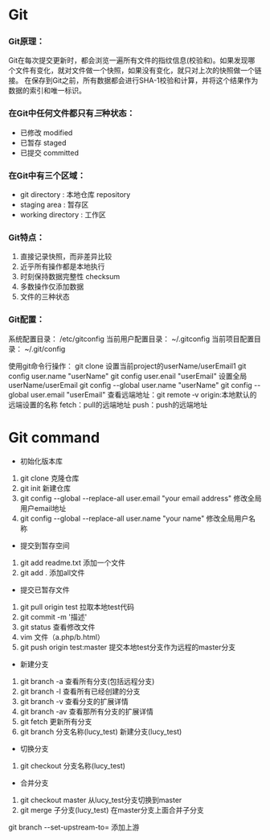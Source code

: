 # Git

### Git原理：
Git在每次提交更新时，都会浏览一遍所有文件的指纹信息(校验和)。如果发现哪个文件有变化，就对文件做一个快照，如果没有变化，就只对上次的快照做一个链接。
在保存到Git之前，所有数据都会进行SHA-1校验和计算，并将这个结果作为数据的索引和唯一标识。


### 在Git中任何文件都只有*三*种状态： 

+ 已修改 modified 
+ 已暂存 staged
+ 已提交 committed  

### 在Git中有三个区域：

- git directory : 本地仓库 repository
- staging area  : 暂存区
- working directory : 工作区

### Git特点：

1. 直接记录快照，而非差异比较  
2. 近乎所有操作都是本地执行  
3. 时刻保持数据完整性  checksum
4. 多数操作仅添加数据  
5. 文件的三种状态  

### Git配置：

系统配置目录： /etc/gitconfig
当前用户配置目录： ~/.gitconfig
当前项目配置目录： ~/.git/config


使用git命令行操作：
git clone <url>
设置当前project的userName/userEmail1
git config user.name "userName"
git config user.enail "userEmail"
设置全局userName/userEmail
git config --global user.name "userName"
git config --global user.email "userEmail"
查看远端地址：git remote ‐v
origin:本地默认的远端设置的名称
fetch：pull的远端地址
push：push的远端地址



# Git command
- 初始化版本库
1. git clone 克隆仓库
2. git init  新建仓库
3. git config --global --replace-all user.email "your email address"  修改全局用户email地址
4. git config --global --replace-all user.name "your name"  修改全局用户名称
- 提交到暂存空间
1. git add readme.txt 添加一个文件
2. git add . 添加all文件
- 提交已暂存文件
1. git pull origin test 拉取本地test代码
2. git commit -m '描述'
3. git status 查看修改文件
4. vim 文件（a.php/b.html）
5. git push origin test:master
提交本地test分支作为远程的master分支
- 新建分支
1. git branch -a 查看所有分支(包括远程分支)
2. git branch -l 查看所有已经创建的分支
3. git branch -v 查看分支的扩展详情
4. git branch -av 查看那所有分支的扩展详情
5. git fetch 更新所有分支
6. git branch 分支名称(lucy_test) 新建分支(lucy_test)
- 切换分支
1. git checkout 分支名称(lucy_test)
- 合并分支
1. git checkout master 从lucy_test分支切换到master
2. git merge 子分支(lucy_test)
在master分支上面合并子分支

git branch --set-upstream-to=   添加上游
